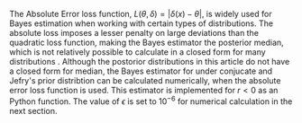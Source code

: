 ‎The Absolute Error loss function,‎ $L(\theta,\delta) = ‎\vert‎\delta(x) - \theta‎\vert‎‎‎$,‎ is widely used for Bayes estimation when working with certain types of distributions. The absolute loss imposes a lesser penalty on large deviations than the quadratic loss function, making the Bayes estimator the posterior median,‎ which is not relatively possible to calculate in a closed form for many distributions . Although the postorior distributions in this article do not have a closed form for median, the Bayes estimator for under conjucate and Jefry's prior distribtion can be calculated numerically, when the absolute error loss function is used. This estimator is implemented for ‎$‎‎r<0$ ‎as an Python function. The value of ‎$‎‎\epsilon$‎ is set to $10^{-6}‎$‎ for numerical calculation in the next section. ‎
‎‎
